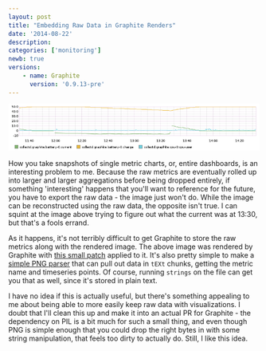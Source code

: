 ```yaml
---
layout: post
title: "Embedding Raw Data in Graphite Renders"
date: '2014-08-22'
description:
categories: ['monitoring']
newb: true
versions:
    - name: Graphite
      version: '0.9.13-pre'
---
```


<img src="/assets/media/graphite-embedding/render.png" />

How you take snapshots of single metric charts, or, entire dashboards, is an interesting problem to me. Because the raw metrics are eventually rolled up into larger and larger aggregations before being dropped entirely, if something 'interesting' happens that you'll want to reference for the future, you have to export the raw data - the image just won't do. While the image can be reconstructed using the raw data, the opposite isn't true. I can squint at the image above trying to figure out what the current was at 13:30, but that's a fools errand.

As it happens, it's not terribly difficult to get Graphite to store the raw metrics along with the rendered image. The above image was rendered by Graphite with <a href="https://gist.github.com/markolson/ecd6e46a9bea9878b3d1#file-embed-patch">this small patch</a> applied to it. It's also pretty simple to make a <a href="https://gist.github.com/markolson/ecd6e46a9bea9878b3d1#file-parser-rb">simple PNG parser</a> that can pull out data in `tEXt` chunks, getting the metric name and timeseries points. Of course, running `strings` on the file can get you that as well, since it's stored in plain text.

I have no idea if this is actually useful, but there's something appealing to me about being able to more easily keep raw data with visualizations. I doubt that I'll clean this up and make it into an actual PR for Graphite - the dependency on PIL is a bit much for such a small thing, and even though PNG is simple enough that you could drop the right bytes in with some string manipulation, that feels too dirty to actually do. Still, I like this idea.
